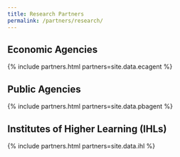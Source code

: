 ```yaml
---
title: Research Partners
permalink: /partners/research/
---
```

## Economic Agencies  

{% include partners.html partners=site.data.ecagent %}
  
## Public Agencies  

{% include partners.html partners=site.data.pbagent %}
  
## Institutes of Higher Learning (IHLs)

{% include partners.html partners=site.data.ihl %}